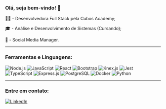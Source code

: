 ### Olá, seja bem-vindo!  🖤

👩‍💻 - Desenvolvedora Full Stack pela Cubos Academy;

🎓 - Análise e Desenvolvimento de Sistemas (Cursando);

📱 - Social Media Manager.

________________________________________________________________

### Ferramentas e Linguagens:
                
![Node.js](https://img.shields.io/badge/Node.js-brightgreen)  ![JavaScript](https://img.shields.io/badge/JavaScript-yellow)  ![React](https://img.shields.io/badge/React-blue)  ![Bootstrap](https://img.shields.io/badge/Bootstrap-purple)   ![Knex.js](https://img.shields.io/badge/Knex.js-orange)  ![Jest](https://img.shields.io/badge/Jest-red)  ![TypeScript](https://img.shields.io/badge/TypeScript-blue)  ![Express.js](https://img.shields.io/badge/Express.js-lightgrey)  ![PostgreSQL](https://img.shields.io/badge/PostgreSQL-blue)
  ![Docker](https://img.shields.io/badge/Docker-blue)  ![Python](https://img.shields.io/badge/Python-yellow)
  
  
________________________________________________________________

### Entre em contato:

 [![LinkedIn](https://img.shields.io/badge/LinkedIn-Profile-blue?logo=linkedin)](https://www.linkedin.com/in/yasmin-hohenfeld-1b02861b6/)


 







